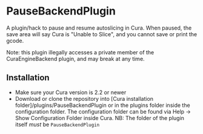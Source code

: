 # PauseBackendPlugin
A plugin/hack to pause and resume autoslicing in Cura.
When paused, the save area will say Cura is "Unable to Slice", and you cannot save or print the gcode.

Note: this plugin illegally accesses a private member of the CuraEngineBackend plugin, and may break at any time.

Installation
----
  - Make sure your Cura version is 2.2 or newer
  - Download or clone the repository into [Cura installation folder]/plugins/PauseBackendPlugin
    or in the plugins folder inside the configuration folder. The configuration folder can be
    found via Help -> Show Configuration Folder inside Cura.
    NB: The folder of the plugin itself *must* be ```PauseBackendPlugin```
